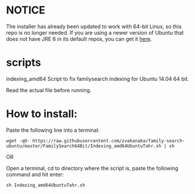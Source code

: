   NOTICE
 =========
 The installer has already been updated to work with 64-bit Linux, so this repo is no longer needed. If you are using a newer version of Ubuntu that does not have JRE 6 in its default repos, you can get it [here](http://www.webupd8.org/2012/11/oracle-sun-java-6-installer-available.html).
 
 scripts
==========
   
indexing_amd64
   Script to fix familysearch indexing for Ubuntu 14.04 64 bit.

Read the actual file before running.  

 How to install:
=================
Paste the following line into a terminal:

`wget -qO- https://raw.githubusercontent.com/zvakanaka/family-search-ubuntu/master/FamilySearch64Bit/Indexing_amd64UbuntuTahr.sh | sh`

OR 

Open a terminal, cd to directory where the script is, paste the following command and hit enter:
  
   `sh Indexing_amd64UbuntuTahr.sh`
   
   
